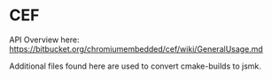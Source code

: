 # CEF

API Overview here: https://bitbucket.org/chromiumembedded/cef/wiki/GeneralUsage.md

Additional files found here are used to convert cmake-builds to jsmk.
